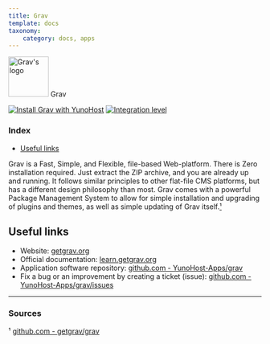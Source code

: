 ```yaml
---
title: Grav
template: docs
taxonomy:
    category: docs, apps
---
```


<img src="/images/grav_logo.png" width="80px" alt="Grav's logo"> Grav

[![Install Grav with YunoHost](https://install-app.yunohost.org/install-with-yunohost.png)](https://install-app.yunohost.org/?app=grav) [![Integration level](https://dash.yunohost.org/integration/grav.svg)](https://dash.yunohost.org/appci/app/grav)

### Index

- [Useful links](#useful-links)

Grav is a Fast, Simple, and Flexible, file-based Web-platform. There is Zero installation required. Just extract the ZIP archive, and you are already up and running. It follows similar principles to other flat-file CMS platforms, but has a different design philosophy than most. Grav comes with a powerful Package Management System to allow for simple installation and upgrading of plugins and themes, as well as simple updating of Grav itself.[¹](#sources)

## Useful links

+ Website: [getgrav.org](https://getgrav.org/)
+ Official documentation: [learn.getgrav.org](https://learn.getgrav.org/16)
+ Application software repository: [github.com - YunoHost-Apps/grav](https://github.com/YunoHost-Apps/grav_ynh)
+ Fix a bug or an improvement by creating a ticket (issue): [github.com - YunoHost-Apps/grav/issues](https://github.com/YunoHost-Apps/grav_ynh/issues)

------

### Sources

¹ [github.com - getgrav/grav](https://github.com/getgrav/grav)
